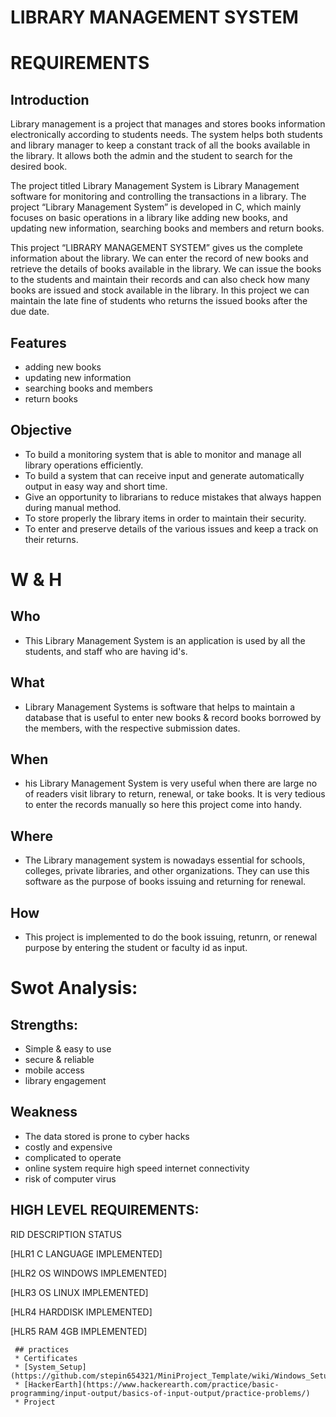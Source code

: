 # LIBRARY MANAGEMENT SYSTEM


# REQUIREMENTS
## Introduction

Library management is a project that manages and stores books information electronically according to students needs. The system helps both students and library     manager to keep a constant track of all the books available in the library. It allows both the admin and the student to search for the desired book.
  
The project titled Library Management System is Library Management software for monitoring and controlling the transactions in a library. The project “Library Management System” is developed in C, which mainly focuses on basic operations in a library like adding new books, and updating new information, searching books and members and return books.
  
  
This project “LIBRARY MANAGEMENT SYSTEM” gives us the complete information about the library. We can enter the record of new books and retrieve the details of books available in the library. We can issue the books to the students and maintain their records and can also check how many books are issued and stock available in the library. In this project we can maintain the late fine of students who returns the issued books after the due date.

## Features
* adding new books
* updating new information
* searching books and members
* return books

## Objective
* To build a monitoring system that is able to monitor and manage all library operations efficiently.
* To build a system that can receive input and generate automatically output in easy way and short time.
* Give an opportunity to librarians to reduce mistakes that always happen during manual method.
* To store properly the library items in order to maintain their security.
* To enter and preserve details of the various issues and keep a track on their returns.

# W & H
## Who
* This Library Management System is an application is used by all the students, and staff who are having id's.


## What 
* Library Management Systems is software that helps to maintain a database that is useful to enter new books & record books borrowed by the members, with the respective submission dates.


## When
* his Library Management System is very useful when there are large no of readers visit library to return, renewal, or take books. It is very tedious to enter the records manually so here this project come into handy.

## Where
* The Library management system is nowadays essential for schools, colleges, private libraries, and other organizations. They can use this software as the purpose of books issuing and returning for renewal.

## How
* This project is implemented to do the book issuing, retunrn, or renewal purpose by entering the student or faculty id as input.

# Swot Analysis:
## Strengths:
* Simple & easy to use
* secure & reliable
* mobile access
* library engagement

## Weakness
* The data stored is prone to cyber hacks
* costly and expensive
* complicated to operate
* online system require high speed internet connectivity
* risk of computer virus

## HIGH LEVEL REQUIREMENTS:
RID	DESCRIPTION	STATUS

[HLR1	C LANGUAGE	IMPLEMENTED]

[HLR2	OS WINDOWS	IMPLEMENTED]

[HLR3	OS LINUX	IMPLEMENTED]

[HLR4	HARDDISK	IMPLEMENTED]

[HLR5	RAM 4GB	  IMPLEMENTED]



     ## practices
     * Certificates
     * [System_Setup](https://github.com/stepin654321/MiniProject_Template/wiki/Windows_Setup)
     * [HackerEarth](https://www.hackerearth.com/practice/basic-programming/input-output/basics-of-input-output/practice-problems/)
     * Project
    
